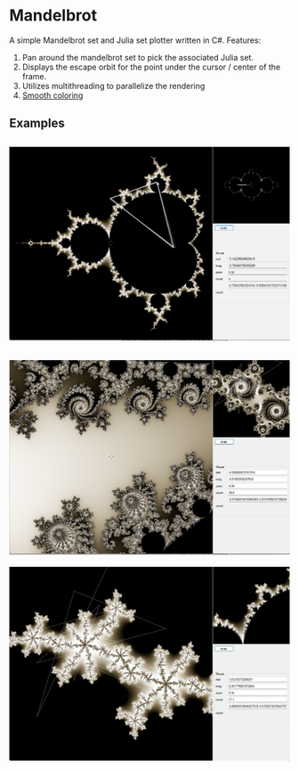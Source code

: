 # Mandelbrot

A simple Mandelbrot set and Julia set plotter written in C#. Features:
1. Pan around the mandelbrot set to pick the associated Julia set.
2. Displays the escape orbit for the point under the cursor / center of the frame.
3. Utilizes multithreading to parallelize the rendering
4. [Smooth coloring](https://en.wikipedia.org/wiki/Plotting_algorithms_for_the_Mandelbrot_set#Continuous_(smooth)_coloring)

## Examples
![Showing the orbit under cursor](/examples/show-orbit.gif)
---
![Mandelbrot example](/examples/mandelbrot-example.jpg)
---
![Julia close-up](/examples/pick-julia.jpg)
